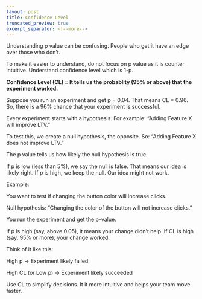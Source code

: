 ```yaml
---
layout: post
title: Confidence Level
truncated_preview: true
excerpt_separator: <!--more-->
---
```


Understanding p value can be confusing. People who get it have an edge over those who don’t.

To make it easier to understand, do not focus on p value as it is counter intuitive. Understand confidence level which is 1-p. 

**Confidence Level (CL) = It tells us the probablity (95% or above) that the experiment worked.**

Suppose you run an experiment and get p = 0.04. That means CL = 0.96.
So, there is a 96% chance that your experiment is successful.

Every experiment starts with a hypothesis. For example: “Adding Feature X will improve LTV.”

To test this, we create a null hypothesis, the opposite. So: “Adding Feature X does not improve LTV.”

The p value tells us how likely the null hypothesis is true.

If p is low (less than 5%), we say the null is false. That means our idea is likely right.
If p is high, we keep the null. Our idea might not work.

Example: 

You want to test if changing the button color will increase clicks.

Null hypothesis: “Changing the color of the button will not increase clicks.”

You run the experiment and get the p-value.

If p is high (say, above 0.05), it means your change didn’t help.
If CL is high (say, 95% or more), your change worked.

Think of it like this:

High p → Experiment likely failed

High CL (or Low p) → Experiment likely succeeded

Use CL to simplify decisions. It it more intuitive and helps your team move faster.